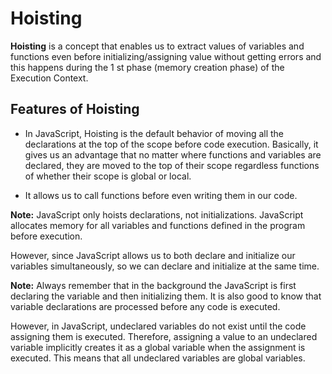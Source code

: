 # **Hoisting**

**Hoisting** is a concept that enables us to extract values of variables and functions even before initializing/assigning value without getting errors and this happens during the 1 st phase (memory creation phase) of the Execution Context.

## **Features of Hoisting**

-   In JavaScript, Hoisting is the default behavior of moving all the declarations at the top of the scope before code execution. Basically, it gives us an advantage that no matter where functions and variables are declared, they are moved to the top of their scope regardless functions of whether their scope is global or local.

-   It allows us to call functions before even writing them in our code.

**Note:** JavaScript only hoists declarations, not initializations.
JavaScript allocates memory for all variables and functions defined in the program before execution.

However, since JavaScript allows us to both declare and initialize our variables simultaneously, so we can declare and initialize at the same time.

**Note:** Always remember that in the background the JavaScript is first declaring the variable and then initializing them. It is also good to know that variable declarations are processed before any code is executed.

However, in JavaScript, undeclared variables do not exist until the code assigning them is executed. Therefore, assigning a value to an undeclared variable implicitly creates it as a global variable when the assignment is executed. This means that all undeclared variables are global variables.
